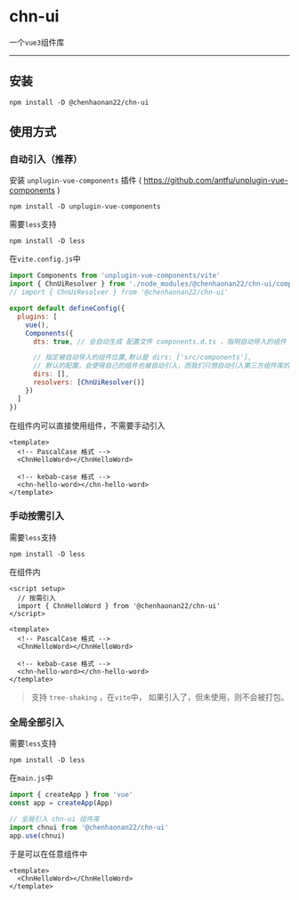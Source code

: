 # chn-ui

一个`vue3`组件库

---

## 安装

```shell
npm install -D @chenhaonan22/chn-ui
```

## 使用方式

### 自动引入（推荐）

安装 `unplugin-vue-components` 插件 ( https://github.com/antfu/unplugin-vue-components )

```shell
npm install -D unplugin-vue-components
```

需要`less`支持

```shell
npm install -D less
```

在`vite.config.js`中

```js
import Components from 'unplugin-vue-components/vite'
import { ChnUiResolver } from './node_modules/@chenhaonan22/chn-ui/components/resolver.js'
// import { ChnUiResolver } from '@chenhaonan22/chn-ui'

export default defineConfig({
  plugins: [
    vue(),
    Components({
      dts: true, // 会自动生成 配置文件 components.d.ts ，指明自动导入的组件

      // 指定被自动导入的组件位置,默认是 dirs: ['src/components'],
      // 默认的配置，会使得自己的组件也被自动引入，而我们只想自动引入第三方组件库的组件
      dirs: [],
      resolvers: [ChnUiResolver()]
    })
  ]
})
```

在组件内可以直接使用组件，不需要手动引入

```vue
<template>
  <!-- PascalCase 格式 -->
  <ChnHelloWord></ChnHelloWord>

  <!-- kebab-case 格式 -->
  <chn-hello-word></chn-hello-word>
</template>
```

### 手动按需引入

需要`less`支持

```shell
npm install -D less
```

在组件内

```vue
<script setup>
  // 按需引入
  import { ChnHelloWord } from '@chenhaonan22/chn-ui'
</script>

<template>
  <!-- PascalCase 格式 -->
  <ChnHelloWord></ChnHelloWord>

  <!-- kebab-case 格式 -->
  <chn-hello-word></chn-hello-word>
</template>
```

> 支持 `tree-shaking` ，在`vite`中， 如果引入了，但未使用，则不会被打包。

### 全局全部引入

需要`less`支持

```shell
npm install -D less
```

在`main.js`中

```js
import { createApp } from 'vue'
const app = createApp(App)

// 全局引入 chn-ui 组件库
import chnui from '@chenhaonan22/chn-ui'
app.use(chnui)
```

于是可以在任意组件中

```vue
<template>
  <ChnHelloWord></ChnHelloWord>
</template>
```
